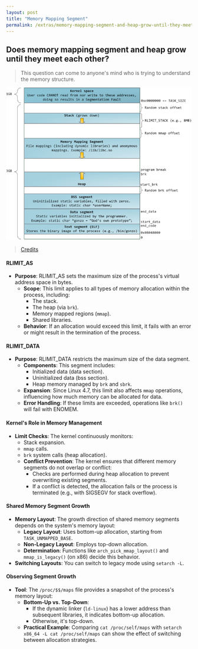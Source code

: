 ```yaml
---
layout: post
title: "Memory Mapping Segment"
permalink: /extras/memory-mapping-segment-and-heap-grow-until-they-meet.html
---
```


## Does memory mapping segment and heap grow until they meet each other?

>This question can come to anyone's mind who is trying to understand the memory structure.

![Image](../src/images/memSegment.png)
> [Credits](https://i.sstatic.net/epGfE.png)

#### **RLIMIT_AS**

- **Purpose**: RLIMIT_AS sets the maximum size of the process's virtual address space in bytes. 
  - **Scope**: This limit applies to all types of memory allocation within the process, including:
    - The stack.
    - The heap (via `brk`).
    - Memory mapped regions (`mmap`).
    - Shared libraries.
  - **Behavior**: If an allocation would exceed this limit, it fails with an error or might result in the termination of the process.

#### **RLIMIT_DATA**

- **Purpose**: RLIMIT_DATA restricts the maximum size of the data segment.
  - **Components**: This segment includes:
    - Initialized data (data section).
    - Uninitialized data (bss section).
    - Heap memory managed by `brk` and `sbrk`.
  - **Expansion**: Since Linux 4.7, this limit also affects `mmap` operations, influencing how much memory can be allocated for data.
  - **Error Handling**: If these limits are exceeded, operations like `brk()` will fail with ENOMEM.

#### **Kernel's Role in Memory Management**

- **Limit Checks**: The kernel continuously monitors:
    - Stack expansion.
    - `mmap` calls.
    - `brk` system calls (heap allocation).
  - **Conflict Prevention**: The kernel ensures that different memory segments do not overlap or conflict:
    - Checks are performed during heap allocation to prevent overwriting existing segments.
    - If a conflict is detected, the allocation fails or the process is terminated (e.g., with SIGSEGV for stack overflow).

#### **Shared Memory Segment Growth**

- **Memory Layout**: The growth direction of shared memory segments depends on the system's memory layout:
  - **Legacy Layout**: Uses bottom-up allocation, starting from `TASK_UNMAPPED_BASE`.
  - **Non-Legacy Layout**: Employs top-down allocation.
  - **Determination**: Functions like `arch_pick_mmap_layout()` and `mmap_is_legacy()` (on x86) decide this behavior.
- **Switching Layouts**: You can switch to legacy mode using `setarch -L`.

#### **Observing Segment Growth**

- **Tool**: The `/proc/$$/maps` file provides a snapshot of the process's memory layout:
  - **Bottom-Up vs. Top-Down**: 
    - If the dynamic linker (`ld-linux`) has a lower address than subsequent libraries, it indicates bottom-up allocation.
    - Otherwise, it's top-down.
  - **Practical Example**: Comparing `cat /proc/self/maps` with `setarch x86_64 -L cat /proc/self/maps` can show the effect of switching between allocation strategies.
